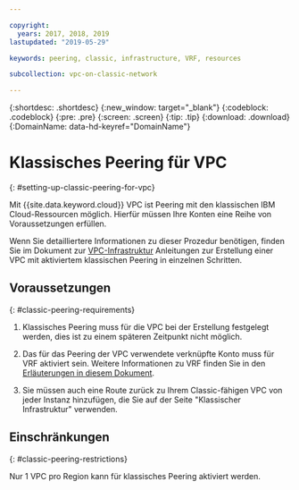 ```yaml
---

copyright:
  years: 2017, 2018, 2019
lastupdated: "2019-05-29"

keywords: peering, classic, infrastructure, VRF, resources

subcollection: vpc-on-classic-network

---
```


{:shortdesc: .shortdesc}
{:new_window: target="_blank"}
{:codeblock: .codeblock}
{:pre: .pre}
{:screen: .screen}
{:tip: .tip}
{:download: .download}
{:DomainName: data-hd-keyref="DomainName"}

# Klassisches Peering für VPC
{: #setting-up-classic-peering-for-vpc}

Mit {{site.data.keyword.cloud}} VPC ist Peering mit den klassischen IBM Cloud-Ressourcen möglich. Hierfür müssen Ihre Konten eine Reihe von Voraussetzungen erfüllen.

Wenn Sie detailliertere Informationen zu dieser Prozedur benötigen, finden Sie im Dokument zur [VPC-Infrastruktur](/docs/vpc-on-classic?topic=vpc-on-classic-setting-up-access-to-your-classic-infrastructure-from-vpc#setting-up-access-to-your-classic-infrastructure-from-vpc) Anleitungen zur Erstellung einer VPC mit aktiviertem klassischen Peering in einzelnen Schritten.

## Voraussetzungen
{: #classic-peering-requirements}

1. Klassisches Peering muss für die VPC bei der Erstellung festgelegt werden, dies ist zu einem späteren Zeitpunkt nicht möglich.

2. Das für das Peering der VPC verwendete verknüpfte Konto muss für VRF aktiviert sein. Weitere Informationen zu VRF finden Sie in den [Erläuterungen in diesem Dokument](/docs/infrastructure/direct-link?topic=direct-link-overview-of-virtual-routing-and-forwarding-vrf-on-ibm-cloud#overview-of-virtual-routing-and-forwarding-vrf-on-ibm-cloud).

3. Sie müssen auch eine Route zurück zu Ihrem Classic-fähigen VPC von jeder Instanz hinzufügen, die Sie auf der Seite "Klassischer Infrastruktur" verwenden.

## Einschränkungen
{: #classic-peering-restrictions}

Nur 1 VPC pro Region kann für klassisches Peering aktiviert werden.

